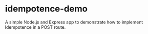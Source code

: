 # idempotence-demo
A simple Node.js and Express app to demonstrate how to implement Idempotence in a POST route.
